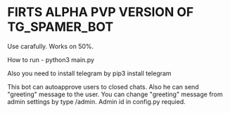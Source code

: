 <h1>FIRTS ALPHA PVP VERSION OF TG_SPAMER_BOT</h1>

Use carafully. Works on 50%. 

How to run - python3 main.py

Also you need to install telegram by pip3 install telegram

This bot can autoapprove users to closed chats. Also he can send "greeting" message to the user. You can change "greeting" message from admin settings by type /admin. Admin id in config.py requied. 